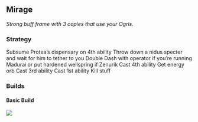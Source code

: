 ## Mirage
*Strong buff frame with 3 copies that use your Ogris.*

### Strategy
Subsume Protea’s dispensary on 4th ability
Throw down a nidus specter and wait for him to tether to you
Double Dash with operator if you’re running Madurai or put hardened wellspring if Zenurik
Cast 4th ability
Get energy orb
Cast 3rd ability
Cast 1st ability
Kill stuff

### Builds
#### Basic Build
![](media/builds_mirage_basic.png)

